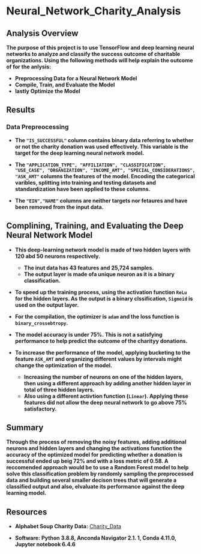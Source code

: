 # Neural_Network_Charity_Analysis

## Analysis Overview
**The purpose of this project is to use TensorFlow and deep learning neural networks to analyze and classify the success outcome of charitable organizations. Using the following methods  will help explain the outcome of for the anlysis:**

- **Preprocessing Data for a Neural Network Model**
- **Compile, Train, and Evaluate the Model**
- **lastly Optimize the Model**

## Results

### **Data Prepreocessing**

- **The `"IS_SUCCESSFUL"` column contains binary data referring to whether or not the charity donation was used effectively. This variable is the target for the deep learning neural network model.**

- **The `"APPLICATION_TYPE", "AFFILIATION", "CLASSIFICATION", "USE_CASE", "ORGANIZATION", "INCOME_AMT", "SPECIAL_CONSIDERATIONS", "ASK_AMT"` columns the features of the model. Encoding the categorical varibles, splitting into training and testing datasets and standardization have been applied to these columns.**

- **The `"EIN","NAME"` columns are neither targets nor fetaures and have been removed from the input data.**

## Complining, Training, and Evaluating the Deep Neural Network Model

- **This deep-learning network model is made of two hidden layers with 120 abd 50 neurons respectively.**

  - **The inut data has 43 features and 25,724 samples.** 
  - **The output layer is made ofa unique neuron as it is a binary classification.**

- **To speed up the training process, using the activation function `ReLu` for the hidden layers. As the output is a binary clssification, `Sigmoid` is used on the output layer.** 

- **For the compilation, the optimizer is `adam` and the loss function is `binary_crossebtropy`.**

- **The model accuracy is under 75%. This is not a satisfying performance to help predict the outcome of the charityy donations.**

- **To increase the performance of the model, applying bucketing to the feature `ASK_AMT` and organizing different values by intervals might change the optimization of the model.** 

    - **Increasing the number of neurons on one of the hidden layers, then using a different approach by adding another hidden layer in total of three hidden layers.**
    - **Also using a different activtion function (`Linear`). Applying these features did not allow the deep neural network to go above 75% satisfactory.** 


## Summary

**Through the process of removing the noisy features, adding additional neurons and hidden layers and changing the activations function the accuracy of the optimized model for predicting whether a donation is successful ended up beig 72% and with a loss metric of 0.58. A reccomended approach would be to use a Random Forest model to help solve this classification problem by randomly sampling the preprocessed data and building several smaller decison trees that will generate a classified output and also, elvaluate its performance against the deep learning model.**


## Resources
- **Alphabet Soup Charity Data:** [Charity_Data](https://2u-data-curriculum-team.s3.amazonaws.com/dataviz-online/module_19/charity_data.csv)

- **Software: Python 3.8.8, Anconda Navigator 2.1. 1, Conda 4.11.0, Jupyter notebook 6.4.6**
